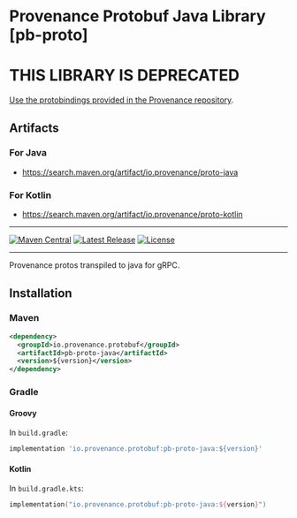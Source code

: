 # Provenance Protobuf Java Library [pb-proto]

# THIS LIBRARY IS DEPRECATED

[Use the protobindings provided in the Provenance repository](https://github.com/provenance-io/provenance/tree/main/protoBindings).

## Artifacts

### For Java

* https://search.maven.org/artifact/io.provenance/proto-java

### For Kotlin

* https://search.maven.org/artifact/io.provenance/proto-kotlin

---

[![Maven Central](https://maven-badges.herokuapp.com/maven-central/io.provenance.protobuf/pb-proto-java/badge.svg)](https://maven-badges.herokuapp.com/maven-central/io.provenance.protobuf/pb-proto-java)
[![Latest Release][release-badge]][release-latest]
[![License][license-badge]][license-url]

[release-badge]: https://img.shields.io/github/v/tag/provenance-io/provenance-protobuf-java.svg?sort=semver
[release-latest]: https://github.com/provenance-io/provenance-protobuf-java/releases/latest

[license-badge]: https://img.shields.io/github/license/provenance-io/provenance-protobuf-java.svg
[license-url]: https://github.com/provenance-io/provenance-protobuf-java/blob/main/LICENSE

---

Provenance protos transpiled to java for gRPC.

## Installation

### Maven

```xml
<dependency>
  <groupId>io.provenance.protobuf</groupId>
  <artifactId>pb-proto-java</artifactId>
  <version>${version}</version>
</dependency>
```

### Gradle

#### Groovy

In `build.gradle`:

```groovy
implementation 'io.provenance.protobuf:pb-proto-java:${version}'
```

#### Kotlin

In `build.gradle.kts`:

```kotlin
implementation("io.provenance.protobuf:pb-proto-java:${version}")
```